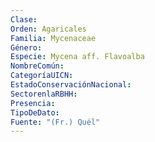 ```yaml
---
Clase: 
Orden: Agaricales
Familia: Mycenaceae
Género: 
Especie: Mycena aff. Flavoalba
NombreComún: 
CategoríaUICN: 
EstadoConservaciónNacional: 
SectorenlaRBHH: 
Presencia: 
TipoDeDato: 
Fuente: "(Fr.) Quél"
---
```

